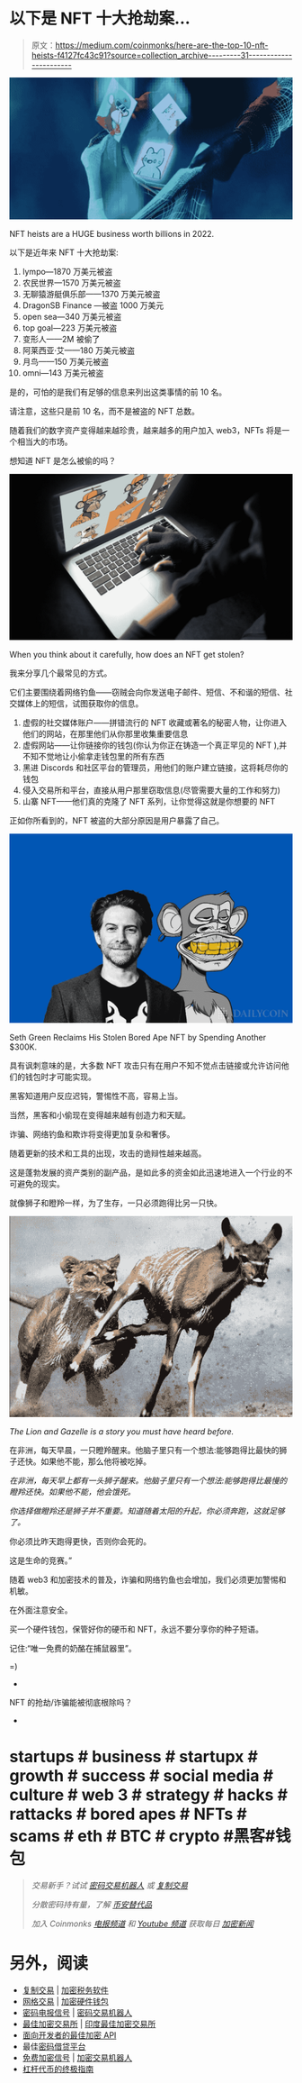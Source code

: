 # 以下是 NFT 十大抢劫案…

> 原文：<https://medium.com/coinmonks/here-are-the-top-10-nft-heists-f4127fc43c91?source=collection_archive---------31----------------------->

![](img/c4c660061dcd4ffae4ff937e7e69d985.png)

NFT heists are a HUGE business worth billions in 2022.

以下是近年来 NFT 十大抢劫案:

1.  lympo—1870 万美元被盗
2.  农民世界—1570 万美元被盗
3.  无聊猿游艇俱乐部——1370 万美元被盗
4.  DragonSB Finance —被盗 1000 万美元
5.  open sea—340 万美元被盗
6.  top goal—223 万美元被盗
7.  变形人——2M 被偷了
8.  阿莱西亚·艾——180 万美元被盗
9.  月鸟——150 万美元被盗
10.  omni—143 万美元被盗

是的，可怕的是我们有足够的信息来列出这类事情的前 10 名。

请注意，这些只是前 10 名，而不是被盗的 NFT 总数。

随着我们的数字资产变得越来越珍贵，越来越多的用户加入 web3，NFTs 将是一个相当大的市场。

想知道 NFT 是怎么被偷的吗？

![](img/8abc737c42716605f178f9ae35931e62.png)

When you think about it carefully, how does an NFT get stolen?

我来分享几个最常见的方式。

它们主要围绕着网络钓鱼——窃贼会向你发送电子邮件、短信、不和谐的短信、社交媒体上的短信，试图获取你的信息。

1.  虚假的社交媒体账户——拼错流行的 NFT 收藏或著名的秘密人物，让你进入他们的网站，在那里他们从你那里收集重要信息
2.  虚假网站——让你链接你的钱包(你认为你正在铸造一个真正罕见的 NFT ),并不知不觉地让小偷拿走钱包里的所有东西
3.  黑进 Discords 和社区平台的管理员，用他们的账户建立链接，这将耗尽你的钱包
4.  侵入交易所和平台，直接从用户那里窃取信息(尽管需要大量的工作和努力)
5.  山寨 NFT——他们真的克隆了 NFT 系列，让你觉得这就是你想要的 NFT

正如你所看到的，NFT 被盗的大部分原因是用户暴露了自己。

![](img/27c45924e0f58e66d42aefad22bb8c4e.png)

Seth Green Reclaims His Stolen Bored Ape NFT by Spending Another $300K.

具有讽刺意味的是，大多数 NFT 攻击只有在用户不知不觉点击链接或允许访问他们的钱包时才可能实现。

黑客知道用户反应迟钝，警惕性不高，容易上当。

当然，黑客和小偷现在变得越来越有创造力和天赋。

诈骗、网络钓鱼和欺诈将变得更加复杂和奢侈。

随着更新的技术和工具的出现，攻击的诡辩性越来越高。

这是蓬勃发展的资产类别的副产品，是如此多的资金如此迅速地进入一个行业的不可避免的现实。

就像狮子和瞪羚一样，为了生存，一只必须跑得比另一只快。

![](img/7f39c13781557d487502bba3df1740b1.png)

*The Lion and Gazelle is a story you must have heard before.*

在非洲，每天早晨，一只瞪羚醒来。他脑子里只有一个想法:能够跑得比最快的狮子还快。如果他不能，那么他将被吃掉。

*在非洲，每天早上都有一头狮子醒来。他脑子里只有一个想法:能够跑得比最慢的瞪羚还快。如果他不能，他会饿死。*

*你选择做瞪羚还是狮子并不重要。知道随着太阳的升起，你必须奔跑，这就足够了。*

你必须比昨天跑得更快，否则你会死的。

这是生命的竞赛。”

随着 web3 和加密技术的普及，诈骗和网络钓鱼也会增加，我们必须更加警惕和机敏。

在外面注意安全。

买一个硬件钱包，保管好你的硬币和 NFT，永远不要分享你的种子短语。

记住:“唯一免费的奶酪在捕鼠器里”。

=)

-

NFT 的抢劫/诈骗能被彻底根除吗？

-

# startups # business # startupx # growth # success # social media # culture # web 3 # strategy # hacks # rattacks # bored apes # NFTs # scams # eth # BTC # crypto #黑客#钱包

> *交易新手？试试* [*密码交易机器人*](/coinmonks/crypto-trading-bot-c2ffce8acb2a) *或* [*复制交易*](/coinmonks/top-10-crypto-copy-trading-platforms-for-beginners-d0c37c7d698c)
> 
> *分散密码持有量，了解* [*币安替代品*](https://coincodecap.com/binance-alternatives)
> 
> *加入 Coinmonks* [*电报频道*](https://t.me/coincodecap) *和* [*Youtube 频道*](https://www.youtube.com/c/coinmonks/videos) *获取每日* [*加密新闻*](http://coincodecap.com/)

# 另外，阅读

*   [复制交易](/coinmonks/top-10-crypto-copy-trading-platforms-for-beginners-d0c37c7d698c) | [加密税务软件](/coinmonks/crypto-tax-software-ed4b4810e338)
*   [网格交易](https://coincodecap.com/grid-trading) | [加密硬件钱包](/coinmonks/the-best-cryptocurrency-hardware-wallets-of-2020-e28b1c124069)
*   [密码电报信号](/coinmonks/top-3-telegram-channels-for-crypto-traders-in-2021-8385f4411ff4) | [密码交易机器人](/coinmonks/crypto-trading-bot-c2ffce8acb2a)
*   [最佳加密交易所](/coinmonks/crypto-exchange-dd2f9d6f3769) | [印度最佳加密交易所](/coinmonks/bitcoin-exchange-in-india-7f1fe79715c9)
*   [面向开发者的最佳加密 API](/coinmonks/best-crypto-apis-for-developers-5efe3a597a9f)
*   最佳[密码借贷平台](/coinmonks/top-5-crypto-lending-platforms-in-2020-that-you-need-to-know-a1b675cec3fa)
*   [免费加密信号](/coinmonks/free-crypto-signals-48b25e61a8da) | [加密交易机器人](/coinmonks/crypto-trading-bot-c2ffce8acb2a)
*   [杠杆代币的终极指南](/coinmonks/leveraged-token-3f5257808b22)
